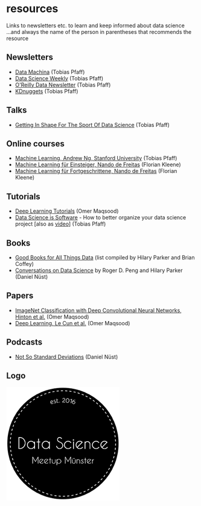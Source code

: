 # resources
Links to newsletters etc. to learn and keep informed about data science
...and always the name of the person in parentheses that recommends the resource

## Newsletters
- [Data Machina](http://datamachina.com) (Tobias Pfaff)
- [Data Science Weekly](http://datascienceweekly.org) (Tobias Pfaff)
- [O'Reilly Data Newsletter](http://www.oreilly.com/data/newsletter.html) (Tobias Pfaff)
- [KDnuggets](http://www.kdnuggets.com) (Tobias Pfaff)

## Talks
- [Getting In Shape For The Sport Of Data Science](https://www.youtube.com/watch?v=kwt6XEh7U3g) (Tobias Pfaff) 

## Online courses
- [Machine Learning, Andrew Ng, Stanford University](https://www.coursera.org/learn/machine-learning) (Tobias Pfaff)
- [Machine Learning für Einsteiger, Nando de Freitas](https://www.youtube.com/playlist?list=PLE6Wd9FR--Ecf_5nCbnSQMHqORpiChfJf&feature=view_all) (Florian Kleene)
- [Machine Learning für Fortgeschrittene, Nando de Freitas](https://www.youtube.com/playlist?list=PLE6Wd9FR--EdyJ5lbFl8UuGjecvVw66F6&feature=view_all) (Florian Kleene)

## Tutorials
- [Deep Learning Tutorials](http://deeplearning.net/reading-list/tutorials/) (Omer Maqsood)
- [Data Science is Software](https://github.com/drivendata/data-science-is-software/tree/master/slides) - How to better organize your data science project [also as [video](https://www.youtube.com/watch?v=EKUy0TSLg04)] (Tobias Pfaff)

## Books
- [Good Books for All Things Data](http://multithreaded.stitchfix.com/blog/2016/06/09/ds-books/) (list compiled by Hilary Parker and Brian Coffey)
- [Conversations on Data Science](https://leanpub.com/conversationsondatascience) by Roger D. Peng and Hilary Parker (Daniel Nüst)

## Papers
- [ImageNet Classification with Deep Convolutional Neural Networks, Hinton et al.](http://papers.nips.cc/paper/4824-imagenet-classification-with-deep-convolutional-neural-networks.pdf) (Omer Maqsood)
- [Deep Learning, Le Cun et al.](https://www.cs.toronto.edu/~hinton/absps/NatureDeepReview.pdf) (Omer Maqsood)

## Podcasts
- [Not So Standard Deviations](https://soundcloud.com/nssd-podcast) (Daniel Nüst)

## Logo
![logo](logo.png)
